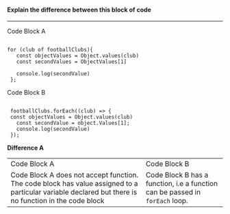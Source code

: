 #### Explain the difference between this block of code
****

Code Block A
```

for (club of footballClubs){
   const objectValues = Object.values(club)
   const secondValues = ObjectValues[1]

   console.log(secondValue)
 };

```
Code Block B
```

 footballClubs.forEach((club) => {
 const objectValues = Object.values(club)
   const secondValue = object.Values[1];
   console.log(secondValue)
 });

```

**Difference A**


|  |  |
|--|--|
| Code Block A 	 |Code Block B  |
Code Block A does not accept function. The code block has value assigned to a particular variable declared but there is no function in the code block  | 		 Code Block B has a function, i.e a function can be passed in <code>forEach</code> loop. |


